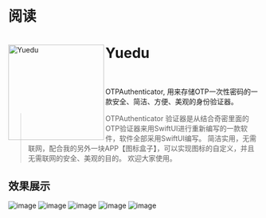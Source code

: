 # 阅读

<div>
  <img width="192" height="192" align="left" src="./images/Icon.png" alt="Yuedu"/>
  <h1>Yuedu</h1>
  <br>
  <p>OTPAuthenticator,  用来存储OTP一次性密码的一款安全、简洁、方便、美观的身份验证器。</p>


>  OTPAuthenticator 验证器是从结合奇密里面的OTP验证器来用SwiftUI进行重新编写的一款软件，软件全部采用SwiftUI编写。 简洁实用，无需联网，配合我的另外一块APP【图标盒子】，可以实现图标的自定义，并且无需联网的安全、美观的目的。 欢迎大家使用。


## 效果展示

![image](./images/400x800bb.png)
![image](./images/400x800bb_1.png)
![image](./images/400x800bb_2.png)
![image](./images/400x800bb_3.png)
![image](./images/400x800bb_4.png)


